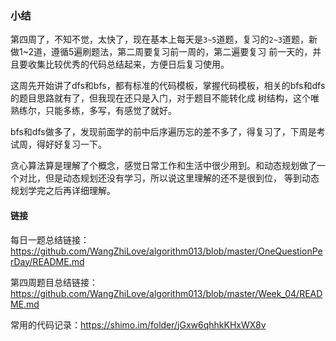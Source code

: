 ### 小结

第四周了，不知不觉，太快了，现在基本上每天是`3~5`道题，复习的`2~3`道题，新做1~2道，遵循5遍刷题法，第二周要复习前一周的，第二遍要复习
前一天的，并且要收集比较优秀的代码总结起来，方便日后复习使用。

这周先开始讲了dfs和bfs，都有标准的代码模板，掌握代码模板，相关的bfs和dfs的题目思路就有了，但我现在还只是入门，对于题目不能转化成
树结构，这个唯熟练尔，只能多练，多写，有感觉了就好。

bfs和dfs做多了，发现前面学的前中后序遍历忘的差不多了，得复习了，下周是考试周，得好好复习一下。

贪心算法算是理解了个概念，感觉日常工作和生活中很少用到。和动态规划做了一个对比，但是动态规划还没有学习，所以说这里理解的还不是很到位，
等到动态规划学完之后再详细理解。


#### 链接

每日一题总结链接：https://github.com/WangZhiLove/algorithm013/blob/master/OneQuestionPerDay/README.md

第四周题目总结链接：https://github.com/WangZhiLove/algorithm013/blob/master/Week_04/README.md

常用的代码记录：https://shimo.im/folder/jGxw6qhhkKHxWX8v

